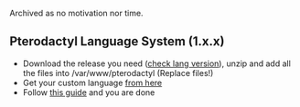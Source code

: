 Archived as no motivation nor time.

## Pterodactyl Language System (1.x.x)

* Download the release you need ([check lang version](https://github.com/yesBad/pterodactyl-custom-translations/tree/langs)), unzip and add all the files into /var/www/pterodactyl (Replace files!)
* Get your custom language [from here](https://github.com/yesBad/pterodactyl-custom-translations/tree/langs)
* Follow [this guide](https://pterodactyl.io/community/customization/panel.html) and you are done
